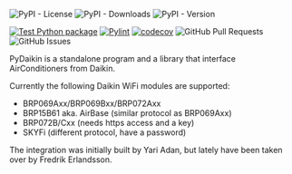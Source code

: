 ![PyPI - License](https://img.shields.io/pypi/l/pydaikin?color=green)
![PyPI - Downloads](https://img.shields.io/pypi/dw/pydaikin?label=downloads&logo=pypi&logoColor=white)
![PyPI - Version](https://img.shields.io/pypi/v/pydaikin?label=version&logo=pypi&logoColor=white)

[![Test Python package](https://github.com/fredrike/pydaikin/actions/workflows/pytest.yml/badge.svg)](https://github.com/fredrike/pydaikin/actions/workflows/pytest.yml)
[![Pylint](https://github.com/fredrike/pydaikin/actions/workflows/pylint.yml/badge.svg)](https://github.com/fredrike/pydaikin/actions/workflows/pylint.yml)
[![codecov](https://codecov.io/github/fredrike/pydaikin/graph/badge.svg?token=DFEYF4L0J2)](https://codecov.io/github/fredrike/pydaikin)
![GitHub Pull Requests](https://img.shields.io/github/issues-pr/fredrike/pydaikin?logo=github)
![GitHub Issues](https://img.shields.io/github/issues/fredrike/pydaikin?logo=github)

PyDaikin is a standalone program and a library that interface AirConditioners from Daikin.

Currently the following Daikin WiFi modules are supported:

* BRP069Axx/BRP069Bxx/BRP072Axx
* BRP15B61 aka. AirBase (similar protocol as BRP069Axx)
* BRP072B/Cxx (needs https access and a key)
* SKYFi (different protocol, have a password)

The integration was initially built by Yari Adan, but lately have been taken over by Fredrik Erlandsson.
